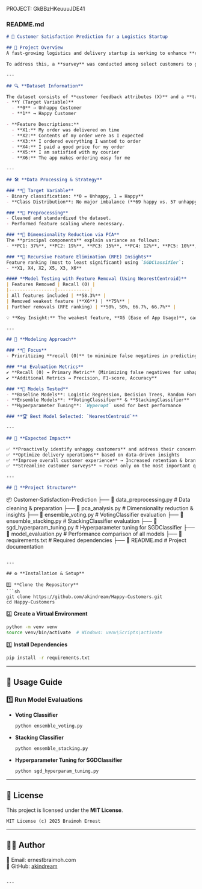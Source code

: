 PROJECT: GkBBzHKeuuuJDE41

### **README.md**  

```md
# 🚀 Customer Satisfaction Prediction for a Logistics Startup  

## 📌 Project Overview  
A fast-growing logistics and delivery startup is working to enhance **customer satisfaction** and **optimize operations** before expanding globally. However, predicting customer dissatisfaction remains challenging due to limited direct feedback.  

To address this, a **survey** was conducted among select customers to gather insights on their experiences. This **machine learning project** aims to analyze the dataset and build a predictive model to identify key factors contributing to **customer dissatisfaction (Class 0)**.  

---

## 🔍 **Dataset Information**  

The dataset consists of **customer feedback attributes (X)** and a **target variable (Y)** indicating satisfaction:  
- **Y (Target Variable)**  
  - **0** → Unhappy Customer  
  - **1** → Happy Customer  

- **Feature Descriptions:**  
  - **X1:** My order was delivered on time  
  - **X2:** Contents of my order were as I expected  
  - **X3:** I ordered everything I wanted to order  
  - **X4:** I paid a good price for my order  
  - **X5:** I am satisfied with my courier  
  - **X6:** The app makes ordering easy for me  

---

## 🛠 **Data Processing & Strategy**  

### **📌 Target Variable**  
- Binary classification: **0 = Unhappy, 1 = Happy**  
- **Class Distribution**: No major imbalance (**69 happy vs. 57 unhappy customers**).  

### **📌 Preprocessing**  
- Cleaned and standardized the dataset.  
- Performed feature scaling where necessary.  

### **📌 Dimensionality Reduction via PCA**  
The **principal components** explain variance as follows:  
- **PC1: 37%**, **PC2: 19%**, **PC3: 15%**, **PC4: 12%**, **PC5: 10%**, **PC6: 8%**  

### **📌 Recursive Feature Elimination (RFE) Insights**  
Feature ranking (most to least significant) using `SGDClassifier`:  
- **X1, X4, X2, X5, X3, X6**  

#### **Model Testing with Feature Removal (Using NearestCentroid)**  
| Features Removed | Recall (0) |
|-----------------|------------|
| All features included | **58.3%** |
| Removed weakest feature (**X6**) | **75%** |
| Further removals (RFE ranking) | **50%, 50%, 66.7%, 66.7%** |

💡 **Key Insight:** The weakest feature, **X6 (Ease of App Usage)**, can be **removed** to improve the model's focus on dissatisfied customers.  

---

## 🤖 **Modeling Approach**  

### **🎯 Focus**  
- Prioritizing **recall (0)** to minimize false negatives in predicting **unhappy customers**.  

### **📊 Evaluation Metrics**  
✔ **Recall (0) → Primary Metric** (Minimizing false negatives for unhappy customers)  
✔ **Additional Metrics → Precision, F1-score, Accuracy**  

### **🧪 Models Tested**  
- **Baseline Models**: Logistic Regression, Decision Trees, Random Forest, XGBoost  
- **Ensemble Models**: **VotingClassifier** & **StackingClassifier**  
- **Hyperparameter Tuning**: `Hyperopt` used for best performance  

### **🏆 Best Model Selected: `NearestCentroid`**  

---

## 🚀 **Expected Impact**  

✅ **Proactively identify unhappy customers** and address their concerns  
✅ **Optimize delivery operations** based on data-driven insights  
✅ **Improve overall customer experience** → Increased retention & brand loyalty  
✅ **Streamline customer surveys** → Focus only on the most important questions  

---

## 📂 **Project Structure**  

```
📦 Customer-Satisfaction-Prediction
├── 📜 data_preprocessing.py      # Data cleaning & preparation
├── 📜 pca_analysis.py            # Dimensionality reduction & insights
├── 📜 ensemble_voting.py         # VotingClassifier evaluation
├── 📜 ensemble_stacking.py       # StackingClassifier evaluation
├── 📜 sgd_hyperparam_tuning.py   # Hyperparameter tuning for SGDClassifier
├── 📜 model_evaluation.py        # Performance comparison of all models
├── 📜 requirements.txt           # Required dependencies
├── 📜 README.md                  # Project documentation
```

---

## ⚙️ **Installation & Setup**  

1️⃣ **Clone the Repository**  
```sh
git clone https://github.com/akindream/Happy-Customers.git
cd Happy-Customers
```

2️⃣ **Create a Virtual Environment**  
```sh
python -m venv venv
source venv/bin/activate  # Windows: venv\Scripts\activate
```

3️⃣ **Install Dependencies**  
```sh
pip install -r requirements.txt
```

---

## 🚀 **Usage Guide**  

### **1️⃣ Run Model Evaluations**  
- **Voting Classifier**  
  ```sh
  python ensemble_voting.py
  ```

- **Stacking Classifier**  
  ```sh
  python ensemble_stacking.py
  ```

- **Hyperparameter Tuning for SGDClassifier**  
  ```sh
  python sgd_hyperparam_tuning.py
  ```

---

## 📜 **License**  
This project is licensed under the **MIT License**.  

```
MIT License (c) 2025 Braimoh Ernest
```

---

## 👨‍💻 **Author**  
📧 Email: ernestbraimoh.com  
🔗 GitHub: [akindream](https://github.com/akindream)  

```

---
